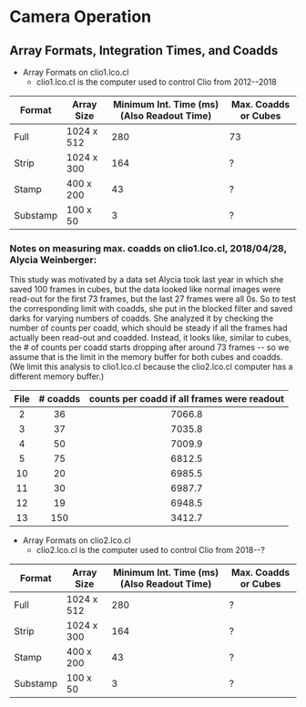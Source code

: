 Camera Operation
================


Array Formats, Integration Times, and Coadds
--------------------------------------------

* Array Formats on clio1.lco.cl
  * clio1.lco.cl is the computer used to control Clio from 2012--2018

|    Format    |    Array Size    |    Minimum Int. Time (ms) (Also Readout Time)    |    Max. Coadds or Cubes     |
|--------------|------------------|--------------------------------------------------|-----------------------------|
| Full         | 1024 x 512       | 280                                              | 73                          |
| Strip        | 1024 x 300       | 164                                              | ?                           |
| Stamp        | 400 x 200        | 43                                               | ?                           |
| Substamp     | 100 x 50         | 3                                                | ?                           |


### Notes on measuring max. coadds on clio1.lco.cl, 2018/04/28, Alycia Weinberger:
This study was motivated by a data set Alycia took last year in which she saved 100 frames in cubes, but the data looked like normal images were read-out for the first 73 frames, but the last 27 frames were all 0s. So to test the corresponding limit with coadds, she put in the blocked filter and saved darks for varying numbers of coadds. She analyzed it by checking the number of counts per coadd, which should be steady if all the frames had actually been read-out and coadded. Instead, it looks like, similar to cubes, the # of counts per coadd starts dropping after around 73 frames -- so we assume that is the limit in the memory buffer for both cubes and coadds. (We limit this analysis to clio1.lco.cl because the clio2.lco.cl computer has a different memory buffer.)

| File | # coadds | counts per coadd if all frames were readout |
|:---:|:--------:|:------------------------------------------:|
| 2 | 36 | 7066.8 |
| 3 | 37 | 7035.8 |
| 4 | 50 | 7009.9 |
| 5 | 75 | 6812.5 |
| 10 | 20 | 6985.5 |
| 11 | 30 | 6987.7 |
| 12 | 19 | 6948.5 |
| 13 | 150 | 3412.7 |



* Array Formats on clio2.lco.cl
  * clio2.lco.cl is the computer used to control Clio from 2018--?

|    Format    |    Array Size    |    Minimum Int. Time (ms) (Also Readout Time)    |    Max. Coadds or Cubes     |
|--------------|------------------|--------------------------------------------------|-----------------------------|
| Full         | 1024 x 512       | 280                                              | ?                           |
| Strip        | 1024 x 300       | 164                                              | ?                           |
| Stamp        | 400 x 200        | 43                                               | ?                           |
| Substamp     | 100 x 50         | 3                                                | ?                           |

